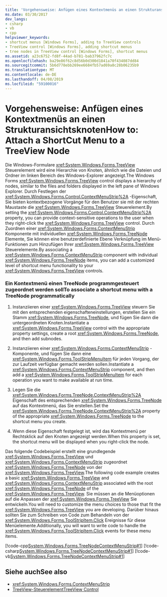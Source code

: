 ```yaml
---
title: 'Vorgehensweise: Anfügen eines Kontextmenüs an einen Strukturansichtsknoten'
ms.date: 03/30/2017
dev_langs:
- csharp
- vb
- cpp
helpviewer_keywords:
- shortcut menus [Windows Forms], adding to TreeView controls
- TreeView control [Windows Forms], adding shortcut menus
- tree nodes in TreeView control [Windows Forms], shortcut menus
ms.assetid: a23c6752-fd8f-44ad-b781-bab37962fc7c
ms.openlocfilehash: ba29e86f62c8d56b0d300d1841a70f434087dd84
ms.sourcegitcommit: 5b6d778ebb269ee6684fb57ad69a8c28b06235b9
ms.translationtype: MT
ms.contentlocale: de-DE
ms.lasthandoff: 04/08/2019
ms.locfileid: "59100016"
---
```

# <a name="how-to-attach-a-shortcut-menu-to-a-treeview-node"></a><span data-ttu-id="a57ce-102">Vorgehensweise: Anfügen eines Kontextmenüs an einen Strukturansichtsknoten</span><span class="sxs-lookup"><span data-stu-id="a57ce-102">How to: Attach a ShortCut Menu to a TreeView Node</span></span>
<span data-ttu-id="a57ce-103">Die Windows-Formulare <xref:System.Windows.Forms.TreeView> Steuerelement wird eine Hierarchie von Knoten, ähnlich wie die Dateien und Ordner im linken Bereich des Windows-Explorer angezeigt.</span><span class="sxs-lookup"><span data-stu-id="a57ce-103">The Windows Forms <xref:System.Windows.Forms.TreeView> control displays a hierarchy of nodes, similar to the files and folders displayed in the left pane of Windows Explorer.</span></span> <span data-ttu-id="a57ce-104">Durch Festlegen der <xref:System.Windows.Forms.Control.ContextMenuStrip%2A> -Eigenschaft, Sie bieten kontextbezogene Vorgänge für den Benutzer sie mit der rechten Maustaste die <xref:System.Windows.Forms.TreeView> Steuerelement.</span><span class="sxs-lookup"><span data-stu-id="a57ce-104">By setting the <xref:System.Windows.Forms.Control.ContextMenuStrip%2A> property, you can provide context-sensitive operations to the user when they right-click the <xref:System.Windows.Forms.TreeView> control.</span></span> <span data-ttu-id="a57ce-105">Durch Zuordnen einer <xref:System.Windows.Forms.ContextMenuStrip> Komponente mit individuellen <xref:System.Windows.Forms.TreeNode> Elemente, Sie können eine benutzerdefinierte Ebene Verknüpfung im Menü-Funktionen zum Hinzufügen Ihrer <xref:System.Windows.Forms.TreeView> Steuerelemente.</span><span class="sxs-lookup"><span data-stu-id="a57ce-105">By associating a <xref:System.Windows.Forms.ContextMenuStrip> component with individual <xref:System.Windows.Forms.TreeNode> items, you can add a customized level of shortcut menu functionality to your <xref:System.Windows.Forms.TreeView> controls.</span></span>  
  
### <a name="to-associate-a-shortcut-menu-with-a-treenode-programmatically"></a><span data-ttu-id="a57ce-106">Ein Kontextmenü einen TreeNode programmgesteuert zugeordnet werden soll</span><span class="sxs-lookup"><span data-stu-id="a57ce-106">To associate a shortcut menu with a TreeNode programmatically</span></span>  
  
1.  <span data-ttu-id="a57ce-107">Instanziieren einer <xref:System.Windows.Forms.TreeView> steuern Sie mit den entsprechenden eigenschafteneinstellungen, erstellen Sie ein Stamm <xref:System.Windows.Forms.TreeNode>, und fügen Sie dann die untergeordneten Knoten.</span><span class="sxs-lookup"><span data-stu-id="a57ce-107">Instantiate a <xref:System.Windows.Forms.TreeView> control with the appropriate property settings, create a root <xref:System.Windows.Forms.TreeNode>, and then add subnodes.</span></span>  
  
2.  <span data-ttu-id="a57ce-108">Instanziieren einer <xref:System.Windows.Forms.ContextMenuStrip> -Komponente, und fügen Sie dann eine <xref:System.Windows.Forms.ToolStripMenuItem> für jeden Vorgang, der zur Laufzeit verfügbar gemacht werden sollen.</span><span class="sxs-lookup"><span data-stu-id="a57ce-108">Instantiate a <xref:System.Windows.Forms.ContextMenuStrip> component, and then add a <xref:System.Windows.Forms.ToolStripMenuItem> for each operation you want to make available at run time.</span></span>  
  
3.  <span data-ttu-id="a57ce-109">Legen Sie die <xref:System.Windows.Forms.TreeNode.ContextMenuStrip%2A> Eigenschaft des entsprechenden <xref:System.Windows.Forms.TreeNode> auf das Kontextmenü, das Sie erstellen.</span><span class="sxs-lookup"><span data-stu-id="a57ce-109">Set the <xref:System.Windows.Forms.TreeNode.ContextMenuStrip%2A> property of the appropriate <xref:System.Windows.Forms.TreeNode> to the shortcut menu you create.</span></span>  
  
4.  <span data-ttu-id="a57ce-110">Wenn diese Eigenschaft festgelegt ist, wird das Kontextmenü per Rechtsklick auf den Knoten angezeigt werden.</span><span class="sxs-lookup"><span data-stu-id="a57ce-110">When this property is set, the shortcut menu will be displayed when you right-click the node.</span></span>  
  
 <span data-ttu-id="a57ce-111">Das folgende Codebeispiel erstellt eine grundlegende <xref:System.Windows.Forms.TreeView> und <xref:System.Windows.Forms.ContextMenuStrip> zugeordnet <xref:System.Windows.Forms.TreeNode> von der <xref:System.Windows.Forms.TreeView>.</span><span class="sxs-lookup"><span data-stu-id="a57ce-111">The following code example creates a basic <xref:System.Windows.Forms.TreeView> and <xref:System.Windows.Forms.ContextMenuStrip> associated with the root <xref:System.Windows.Forms.TreeNode> of the <xref:System.Windows.Forms.TreeView>.</span></span> <span data-ttu-id="a57ce-112">Sie müssen an die Menüoptionen auf die Anpassen der <xref:System.Windows.Forms.TreeView> Sie entwickeln.</span><span class="sxs-lookup"><span data-stu-id="a57ce-112">You will need to customize the menu choices to those that fit the <xref:System.Windows.Forms.TreeView> you are developing.</span></span> <span data-ttu-id="a57ce-113">Darüber hinaus sollten Sie zum Schreiben von Code zum Behandeln von der <xref:System.Windows.Forms.ToolStripItem.Click> Ereignisse für diese Menüelemente.</span><span class="sxs-lookup"><span data-stu-id="a57ce-113">Additionally, you will want to write code to handle the <xref:System.Windows.Forms.ToolStripItem.Click> events for these menu items.</span></span>  
  
 [!code-cpp[System.Windows.Forms.TreeNodeContextMenuStrip#1](~/samples/snippets/cpp/VS_Snippets_Winforms/system.windows.forms.TreeNodeContextMenuStrip/cpp/Form1.cpp#1)]
 [!code-csharp[System.Windows.Forms.TreeNodeContextMenuStrip#1](~/samples/snippets/csharp/VS_Snippets_Winforms/system.windows.forms.TreeNodeContextMenuStrip/CS/Form1.cs#1)]
 [!code-vb[System.Windows.Forms.TreeNodeContextMenuStrip#1](~/samples/snippets/visualbasic/VS_Snippets_Winforms/system.windows.forms.TreeNodeContextMenuStrip/VB/Form1.vb#1)]  
  
## <a name="see-also"></a><span data-ttu-id="a57ce-114">Siehe auch</span><span class="sxs-lookup"><span data-stu-id="a57ce-114">See also</span></span>

- <xref:System.Windows.Forms.ContextMenuStrip>
- [<span data-ttu-id="a57ce-115">TreeView-Steuerelement</span><span class="sxs-lookup"><span data-stu-id="a57ce-115">TreeView Control</span></span>](treeview-control-windows-forms.md)
